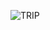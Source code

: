 ![TRIP](https://user-images.githubusercontent.com/56194511/117579799-637c8a80-b0a9-11eb-8c7b-404fe6a481a9.gif)


